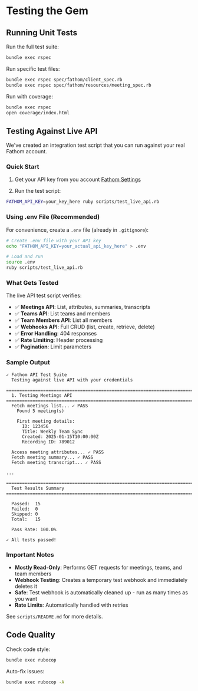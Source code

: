 # Testing the Gem

## Running Unit Tests

Run the full test suite:

```bash
bundle exec rspec
```

Run specific test files:

```bash
bundle exec rspec spec/fathom/client_spec.rb
bundle exec rspec spec/fathom/resources/meeting_spec.rb
```

Run with coverage:

```bash
bundle exec rspec
open coverage/index.html
```

## Testing Against Live API

We've created an integration test script that you can run against your real Fathom account.

### Quick Start

1. Get your API key from you account [Fathom Settings](https://fathom.video/customize)

2. Run the test script:

```bash
FATHOM_API_KEY=your_key_here ruby scripts/test_live_api.rb
```

### Using .env File (Recommended)

For convenience, create a `.env` file (already in `.gitignore`):

```bash
# Create .env file with your API key
echo "FATHOM_API_KEY=your_actual_api_key_here" > .env

# Load and run
source .env
ruby scripts/test_live_api.rb
```

### What Gets Tested

The live API test script verifies:

- ✅ **Meetings API**: List, attributes, summaries, transcripts
- ✅ **Teams API**: List teams and members
- ✅ **Team Members API**: List all members
- ✅ **Webhooks API**: Full CRUD (list, create, retrieve, delete)
- ✅ **Error Handling**: 404 responses
- ✅ **Rate Limiting**: Header processing
- ✅ **Pagination**: Limit parameters

### Sample Output

```
✓ Fathom API Test Suite
  Testing against live API with your credentials

================================================================================
  1. Testing Meetings API
================================================================================
  Fetch meetings list... ✓ PASS
    Found 5 meeting(s)

    First meeting details:
      ID: 123456
      Title: Weekly Team Sync
      Created: 2025-01-15T10:00:00Z
      Recording ID: 789012

  Access meeting attributes... ✓ PASS
  Fetch meeting summary... ✓ PASS
  Fetch meeting transcript... ✓ PASS

...

================================================================================
  Test Results Summary
================================================================================

  Passed:  15
  Failed:  0
  Skipped: 0
  Total:   15

  Pass Rate: 100.0%

✓ All tests passed!
```

### Important Notes

- **Mostly Read-Only**: Performs GET requests for meetings, teams, and team members
- **Webhook Testing**: Creates a temporary test webhook and immediately deletes it
- **Safe**: Test webhook is automatically cleaned up - run as many times as you want
- **Rate Limits**: Automatically handled with retries

See `scripts/README.md` for more details.

## Code Quality

Check code style:

```bash
bundle exec rubocop
```

Auto-fix issues:

```bash
bundle exec rubocop -A
```
